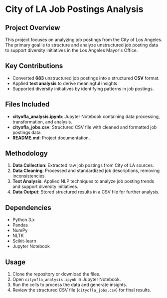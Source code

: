 # City of LA Job Postings Analysis

## Project Overview
This project focuses on analyzing job postings from the City of Los Angeles. The primary goal is to structure and analyze unstructured job posting data to support diversity initiatives in the Los Angeles Mayor's Office.

## Key Contributions
- Converted **683** unstructured job postings into a structured **CSV** format.
- Applied **text analysis** to derive meaningful insights.
- Supported diversity initiatives by identifying patterns in job postings.

## Files Included
- **cityofla_analysis.ipynb**: Jupyter Notebook containing data processing, transformation, and analysis.
- **cityofla_jobs.csv**: Structured CSV file with cleaned and formatted job postings data.
- **README.md**: Project documentation.

## Methodology
1. **Data Collection**: Extracted raw job postings from City of LA sources.
2. **Data Cleaning**: Processed and standardized job descriptions, removing inconsistencies.
3. **Text Analysis**: Applied NLP techniques to analyze job posting trends and support diversity initiatives.
4. **Data Output**: Stored structured results in a CSV file for further analysis.

## Dependencies
- Python 3.x
- Pandas
- NumPy
- NLTK
- Scikit-learn
- Jupyter Notebook

## Usage
1. Clone the repository or download the files.
2. Open `cityofla_analysis.ipynb` in Jupyter Notebook.
3. Run the cells to process the data and generate insights.
4. Review the structured CSV file (`cityofla_jobs.csv`) for final results.



